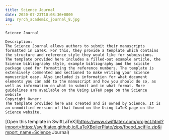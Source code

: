 ```yaml
---
title: Science Journal
date: 2020-07-23T10:08:36+0000
img: ryrch_academic_journal_8.jpg
---
```

```
Science Journal

Description:
The Science Journal allows authors to submit their manuscripts formatted in LaTeX. For this, they provide a template which contains the structure and reference style they would like for submissions.
The template provided here includes a filled-out example article, the Science bibliography style, example bibliography and the scicite package used for formatting the reference numbers. The template is extensively commented and sectioned to make writing your Science manuscript easy. Also included is information for what document elements you can add to the manuscript and how you should do so, as well as information on what to submit and in what format. More guidelines are available on the Using LaTeX page on the Science website
Copyright Owner:
The template provided here was created and is owned by Science. It is an unmodified version of that found on the Using LaTeX page on the Science website.
```
[Open this template in SwiftLaTeX](https://www.swiftlatex.com/project.html?import=https://swiftlatex.github.io/LaTeXBoilerPlate/zips/fbeod_scifile.zip&import_name=Science Journal)
